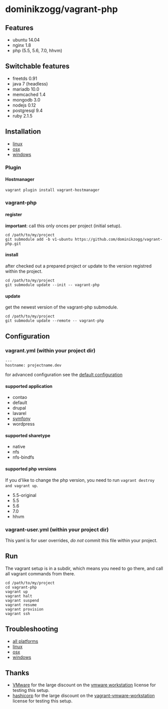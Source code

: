 # dominikzogg/vagrant-php

## Features

 * ubuntu 14.04
 * nginx 1.8
 * php (5.5, 5.6, 7.0, hhvm)

## Switchable features

 * freetds 0.91
 * java 7 (headless)
 * mariadb 10.0
 * memcached 1.4
 * mongodb 3.0
 * nodejs 0.12
 * postgresql 9.4
 * ruby 2.1.5

## Installation

 * [linux][1]
 * [osx][2]
 * [windows][3]

### Plugin

#### Hostmanager

```{.sh}
vagrant plugin install vagrant-hostmanager
```

### vagrant-php

#### register

**important**: call this only onces per project (initial setup).

```{.sh}
cd /path/to/my/project
git submodule add -b v1-ubuntu https://github.com/dominikzogg/vagrant-php.git
```

#### install

after checked out a prepared project or update to the version registred within the project.

```{.sh}
cd /path/to/my/project
git submodule update --init -- vagrant-php
```

#### update

get the newest version of the vagrant-php submodule.

```{.sh}
cd /path/to/my/project
git submodule update --remote -- vagrant-php
```

## Configuration

### vagrant.yml (within your project dir)

```{.yml}
---
hostname: projectname.dev
```

for advanced configuration see the [default configuration][4]

#### supported application

 * contao
 * default
 * drupal
 * lavarel
 * [symfony][5]
 * wordpress

#### supported sharetype

 * native
 * nfs
 * nfs-bindfs

#### supported php versions

If you d'like to change the php version, you need to run `vagrant destroy and vagrant up`.

 * 5.5-original
 * 5.5
 * 5.6
 * 7.0
 * hhvm

### vagrant-user.yml (within your project dir)

This yaml is for user overrides, *do not* commit this file within your project.

## Run

The vagrant setup is in a subdir, which means you need to go there, and call all vagrant commands from there.

```{.sh}
cd /path/to/my/project
cd vagrant-php
vagrant up
vagrant halt
vagrant suspend
vagrant resume
vagrant provision
vagrant ssh
```

## Troubleshooting

 * [all platforms][6]
 * [linux][7]
 * [osx][8]
 * [windows][9]

## Thanks

 * [VMware][10] for the large discount on the [vmware workstation][11] license for testing this setup.
 * [hashicorp][12] for the large discount on the [vagrant-vmware-workstation][13] license for testing this setup.

[1]: doc/installation/linux.md
[2]: doc/installation/osx.md
[3]: doc/installation/windows.md
[4]: vagrant-default.yml
[5]: doc/application/symfony.md
[6]: doc/troubleshooting/allplatforms.md
[7]: doc/troubleshooting/linux.md
[8]: doc/troubleshooting/osx.md
[9]: doc/troubleshooting/windows.md
[10]: https://www.vmware.com
[11]: https://www.vmware.com/products/workstation/features.html
[12]: https://hashicorp.com
[13]: https://www.vagrantup.com/vmware#buy-now
